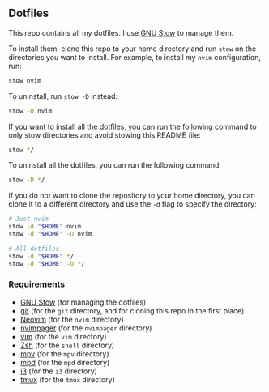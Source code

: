  ## Dotfiles

This repo contains all my dotfiles. I use [GNU Stow](https://www.gnu.org/software/stow/) to manage them.

To install them, clone this repo to your home directory and run `stow` on the directories you want to install.
For example, to install my `nvim` configuration, run:

```sh
stow nvim
```

To uninstall, run `stow -D` instead:

```sh
stow -D nvim
```

If you want to install all the dotfiles, you can run the following command to only stow directories and avoid stowing this README file:

```sh
stow */
```

To uninstall all the dotfiles, you can run the following command:

```sh
stow -D */
```

If you do not want to clone the repository to your home directory, you can clone it to a different directory and use the `-d` flag to specify the directory:

```sh
# Just nvim
stow -d "$HOME" nvim
stow -d "$HOME" -D nvim

# All dotfiles
stow -d "$HOME" */
stow -d "$HOME" -D */
```


### Requirements

- [GNU Stow](https://www.gnu.org/software/stow/) (for managing the dotfiles)
- [git](https://git-scm.com/) (for the `git` directory, and for cloning this repo in the first place)
- [Neovim](https://neovim.io/) (for the `nvim` directory)
- [nvimpager](https://github.com/lucc/nvimpager) (for the `nvimpager` directory)
- [vim](https://www.vim.org/) (for the `vim` directory)
- [Zsh](https://www.zsh.org/) (for the `shell` directory)
- [mpv](https://mpv.io/) (for the `mpv` directory)
- [mpd](https://www.musicpd.org/) (for the `mpd` directory)
- [i3](https://i3wm.org/) (for the `i3` directory)
- [tmux](https://github.com/tmux/tmux) (for the `tmux` directory)
